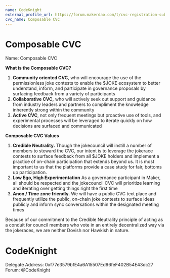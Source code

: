 ```yaml
---
name: CodeKnight
external_profile_url: https://forum.makerdao.com/t/cvc-registration-submission-composable-cvc/20348
cvc_name: Composable CVC
---
```


# Composable CVC
Name: Composable CVC

**What is the Composable CVC?**

1. **Community oriented CVC**, who will encourage the use of the permissionless joke contests to enable the $JOKE ecosystem to better understand, inform, and participate in governance proposals by surfacing feedback from a variety of participants
2. **Collaborative CVC,** who will actively seek out support and guidance from industry leaders and partners to compliment the knowledge inherently strong within the community
3. **Active CVC**, not only frequent meetings but proactive use of tools, and experimental processes will be leveraged to iterate quickly on how decisions are surfaced and communicated

**Composable CVC Values**

1. **Credible Neutrality.** Though the jokecouncil will instill a number of members to steward the CVC, our intent is to leverage the jokerace contests to surface feedback from all $JOKE holders and implement a practice of on-chain participation that extends beyond us. It is most important to us that the platforms provide a case study for fair, bottoms up participation.
2. **Low Ego, High Experimentation** As a governance participant in Maker, all should be respected and the jokecouncil CVC will prioritize learning and iterating over getting things right the first time
3. **Anon / Time zone friendly.** We will have a public CVC text place and frequently utilize the public, on-chain joke contests to surface ideas publicly and inform sync conversations within the designated meeting times

Because of our commitment to the Credible Neutrality principle of acting as a conduit for council members who vote in an entirely decentralized way via the jokeraces, we are neither Dovish nor Hawkish in nature.

# CodeKnight
Delegate Address: 0xf77e3579bfE4a6A15507Ed96feF402B54E43dc27  
Forum: @CodeKnight  